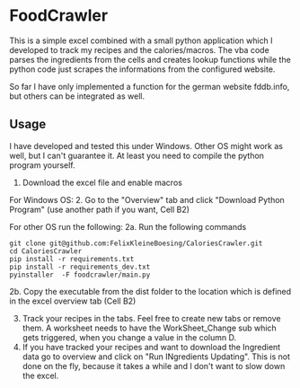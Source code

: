 # FoodCrawler

This is a simple excel combined with a small python application which I developed to track my recipes and the 
calories/macros. The vba code parses the ingredients from the cells and creates lookup functions while the python
code just scrapes the informations from the configured website. 

So far I have only implemented a function for the german website fddb.info, but others can be integrated as well.

## Usage

I have developed and tested this under Windows. Other OS might work as well, but I can't guarantee it.
At least you need to compile the python program yourself.



1. Download the excel file and enable macros

For Windows OS:
2. Go to the "Overview" tab and click "Download Python Program" (use another path if you want, Cell B2)

For other OS run the following:
2a. Run the following commands
```` shell
git clone git@github.com:FelixKleineBoesing/CaloriesCrawler.git
cd CaloriesCrawler
pip install -r requirements.txt
pip install -r requirements_dev.txt
pyinstaller  -F foodcrawler/main.py
````
2b. Copy the executable from the dist folder to the location which is defined in the excel overview tab (Cell B2)

3. Track your recipes in the tabs. Feel free to create new tabs or remove them. A worksheet needs to have the 
WorkSheet_Change sub which gets triggered, when you change a value in the column D.
4. If you have tracked your recipes and want to download the Ingredient data go to overview and click on "Run INgredients Updating".
This is not done on the fly, because it takes a while and I don't want to slow down the excel.
